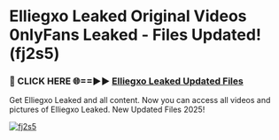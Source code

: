 # Elliegxo Leaked Original Videos 0nlyFans Leaked - Files Updated! (fj2s5)

<h3>🔴 CLICK HERE 🌐==►► <a href="https://tinyurl.com/2jnfzry5" rel="nofollow">Elliegxo Leaked Updated Files</a></h3>

Get Elliegxo Leaked and all content. Now you can access all videos and pictures of Elliegxo Leaked. New Updated Files 2025!

[![fj2s5](https://i.imgur.com/GyGTBgg.gif)](https://tinyurl.com/2jnfzry5)
